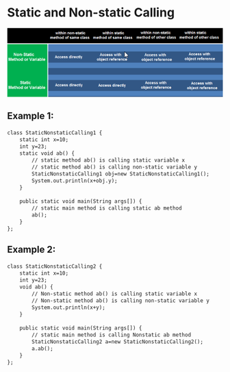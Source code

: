 # Static and Non-static Calling


![alt text](https://github.com/mittulmandhan/java-interview-prep/blob/master/img/StaticNonstaticCalling/Static_vs_Nonstatic.png)


## Example 1:
````
class StaticNonstaticCalling1 {
	static int x=10;
	int y=23;
	static void ab() {
		// static method ab() is calling static variable x
		// static method ab() is calling non-static variable y
		StaticNonstaticCalling1 obj=new StaticNonstaticCalling1();
		System.out.println(x+obj.y);
	}
	
	public static void main(String args[]) {
		// static main method is calling static ab method
		ab();
	}
};
````

## Example 2:
````
class StaticNonstaticCalling2 {
	static int x=10;
	int y=23;
	void ab() {
		// Non-static method ab() is calling static variable x
		// Non-static method ab() is calling non-static variable y
		System.out.println(x+y);
	}
	
	public static void main(String args[]) {
		// static main method is calling Nonstatic ab method
		StaticNonstaticCalling2 a=new StaticNonstaticCalling2();
		a.ab();
	}
};
````
